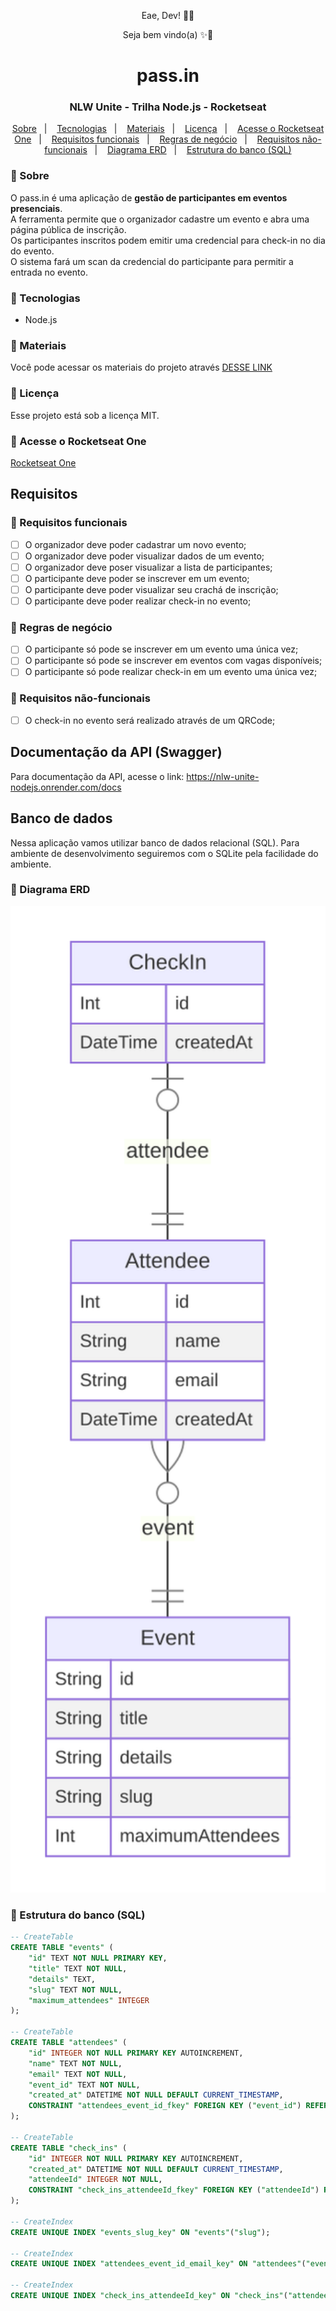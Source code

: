 <p align="center">Eae, Dev! 👊🏾</p>
<p align="center">Seja bem vindo(a) ✨🚀</p>

<h1 align="center">pass.in</h1>
<h3 align="center">NLW Unite - Trilha Node.js - Rocketseat</h3>

<p align="center">
    <a href="#-sobre">Sobre</a>&nbsp;&nbsp;&nbsp;|&nbsp;&nbsp;&nbsp;
    <a href="#-tecnologias">Tecnologias</a>&nbsp;&nbsp;&nbsp;|&nbsp;&nbsp;&nbsp;
    <a href="#-materiais">Materiais</a>&nbsp;&nbsp;&nbsp;|&nbsp;&nbsp;&nbsp;
    <a href="#-licença">Licença</a>&nbsp;&nbsp;&nbsp;|&nbsp;&nbsp;&nbsp;
    <a href="#-acesse-o-rocketseat-one">Acesse o Rocketseat One</a>&nbsp;&nbsp;&nbsp;|&nbsp;&nbsp;&nbsp;
    <a href="#-requisitos-funcionais">Requisitos funcionais</a>&nbsp;&nbsp;&nbsp;|&nbsp;&nbsp;&nbsp;
    <a href="#-regras-de-negócio">Regras de negócio</a>&nbsp;&nbsp;&nbsp;|&nbsp;&nbsp;&nbsp;
    <a href="#-requisitos-não-funcionais">Requisitos não-funcionais</a>&nbsp;&nbsp;&nbsp;|&nbsp;&nbsp;&nbsp;
    <a href="#-diagrama-erd">Diagrama ERD</a>&nbsp;&nbsp;&nbsp;|&nbsp;&nbsp;&nbsp;
    <a href="#-estrutura-do-banco-sql">Estrutura do banco (SQL)</a>
</p>

<h3>📌 Sobre</h3> 
O pass.in é uma aplicação de <b>gestão de participantes em eventos presenciais</b>. <br/>
A ferramenta permite que o organizador cadastre um evento e abra uma página pública de inscrição. <br/>
Os participantes inscritos podem emitir uma credencial para check-in no dia do evento. <br/>
O sistema fará um scan da credencial do participante para permitir a entrada no evento. <br/>

<h3>📌 Tecnologias</h3> 

- Node.js

<h3>📌 Materiais</h3> 

Você pode acessar os materiais do projeto através [DESSE LINK](https://efficient-sloth-d85.notion.site/Node-js-a51a784e58e8482daa4c188b1659f5df)

<h3>📌 Licença</h3>

Esse projeto está sob a licença MIT.

<h3>📌 Acesse o Rocketseat One</h3>

[Rocketseat One](https://app.rocketseat.com.br/cart/rocketseat-one?referral=willian-moreno&utm_source=platform&utm_medium=organic&utm_campaign=venda&utm_term=mgm&utm_content=indication-lp_one)

<h2>Requisitos</h2>

<h3>📌 Requisitos funcionais</h3>

- [ ] O organizador deve poder cadastrar um novo evento;
- [ ] O organizador deve poder visualizar dados de um evento;
- [ ] O organizador deve poser visualizar a lista de participantes; 
- [ ] O participante deve poder se inscrever em um evento;
- [ ] O participante deve poder visualizar seu crachá de inscrição;
- [ ] O participante deve poder realizar check-in no evento;

<h3>📌 Regras de negócio</h3>

- [ ] O participante só pode se inscrever em um evento uma única vez;
- [ ] O participante só pode se inscrever em eventos com vagas disponíveis;
- [ ] O participante só pode realizar check-in em um evento uma única vez;

<h3>📌 Requisitos não-funcionais</h3>

- [ ] O check-in no evento será realizado através de um QRCode;

<h2>Documentação da API (Swagger)</h2>

Para documentação da API, acesse o link: https://nlw-unite-nodejs.onrender.com/docs

<h2>Banco de dados</h2>

Nessa aplicação vamos utilizar banco de dados relacional (SQL). Para ambiente de desenvolvimento seguiremos com o SQLite pela facilidade do ambiente.

<h3>📌 Diagrama ERD</h3>

<img src=".github/erd.svg" width="600" alt="Diagrama ERD do banco de dados" />

<h3>📌 Estrutura do banco (SQL)</h3>

```sql
-- CreateTable
CREATE TABLE "events" (
    "id" TEXT NOT NULL PRIMARY KEY,
    "title" TEXT NOT NULL,
    "details" TEXT,
    "slug" TEXT NOT NULL,
    "maximum_attendees" INTEGER
);

-- CreateTable
CREATE TABLE "attendees" (
    "id" INTEGER NOT NULL PRIMARY KEY AUTOINCREMENT,
    "name" TEXT NOT NULL,
    "email" TEXT NOT NULL,
    "event_id" TEXT NOT NULL,
    "created_at" DATETIME NOT NULL DEFAULT CURRENT_TIMESTAMP,
    CONSTRAINT "attendees_event_id_fkey" FOREIGN KEY ("event_id") REFERENCES "events" ("id") ON DELETE RESTRICT ON UPDATE CASCADE
);

-- CreateTable
CREATE TABLE "check_ins" (
    "id" INTEGER NOT NULL PRIMARY KEY AUTOINCREMENT,
    "created_at" DATETIME NOT NULL DEFAULT CURRENT_TIMESTAMP,
    "attendeeId" INTEGER NOT NULL,
    CONSTRAINT "check_ins_attendeeId_fkey" FOREIGN KEY ("attendeeId") REFERENCES "attendees" ("id") ON DELETE RESTRICT ON UPDATE CASCADE
);

-- CreateIndex
CREATE UNIQUE INDEX "events_slug_key" ON "events"("slug");

-- CreateIndex
CREATE UNIQUE INDEX "attendees_event_id_email_key" ON "attendees"("event_id", "email");

-- CreateIndex
CREATE UNIQUE INDEX "check_ins_attendeeId_key" ON "check_ins"("attendeeId");
```